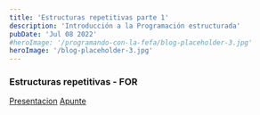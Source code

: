```yaml
---
title: 'Estructuras repetitivas parte 1'
description: 'Introducción a la Programación estructurada'
pubDate: 'Jul 08 2022'
#heroImage: '/programando-con-la-fefa/blog-placeholder-3.jpg'
heroImage: '/blog-placeholder-3.jpg'
---
```


### Estructuras repetitivas - FOR
<a href="https://docs.google.com/presentation/d/1OQ4hEcdtt0nagIvh9XcLXXVI9t7gwLDVvxxIpkwLko8/" target="_blank">Presentacion</a>
<a href="https://docs.google.com/document/d/1ZtQR1CIEacRL6GW7NvRD6Masjq2a7sILA-MFupUtYZI/" target="_blank">Apunte</a>